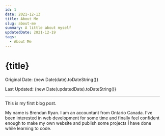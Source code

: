 ```yaml
---
id: 1
date: 2021-12-13
title: About Me
slug: about-me
summary: A little about myself
updatedDate: 2021-12-19
tags:
  - About Me
---
```


# {title}

Original Date: {new Date(date).toDateString()}

Last Updated: {new Date(updatedDate).toDateString()}

---

This is my first blog post.

My name is Brendan Ryan. I am an accountant from Ontario Canada. I've been interested in web development for some time and finally feel confident enough to make my own website and publish some projects I have done while learning to code.
